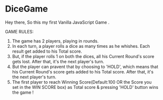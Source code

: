 # DiceGame
Hey there, So this my first Vanilla JavaScript Game .

GAME RULES:

1. The game has 2 players, playing in rounds.
2. In each turn, a player rolls a dice as many times as he whishes. Each result get added to his Total score.
3. But, if the player rolls 1 on both the dices, all his Current Round's score gets lost. After that, it's the next player's turn.
4. But the player can pravent that by choosing to 'HOLD', which means that his Current Round's score gets added to his Total score.    After that, it's the next player's turn.
5. The first player to reach Winning Score(Default:100 OR the Score you set in the WIN SCORE box) as Total score & pressing 'HOLD'      button wins the game !
